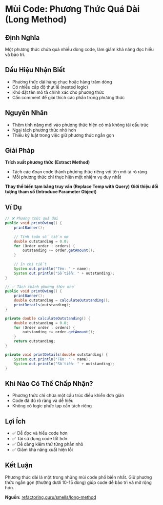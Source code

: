 # **Mùi Code: Phương Thức Quá Dài (Long Method)**

## **Định Nghĩa**
Một phương thức chứa quá nhiều dòng code, làm giảm khả năng đọc hiểu và bảo trì.

## **Dấu Hiệu Nhận Biết**
- Phương thức dài hàng chục hoặc hàng trăm dòng
- Có nhiều cấp độ thụt lề (nested logic)
- Khó đặt tên mô tả chính xác cho phương thức
- Cần comment để giải thích các phần trong phương thức

## **Nguyên Nhân**
- Thêm tính năng mới vào phương thức hiện có mà không tái cấu trúc
- Ngại tách phương thức nhỏ hơn
- Thiếu kỷ luật trong việc giữ phương thức ngắn gọn

## **Giải Pháp**
**Trích xuất phương thức (Extract Method)**
- Tách các đoạn code thành phương thức riêng với tên mô tả rõ ràng
- Mỗi phương thức chỉ thực hiện một nhiệm vụ duy nhất

**Thay thế biến tạm bằng truy vấn (Replace Temp with Query)**
**Giới thiệu đối tượng tham số (Introduce Parameter Object)**

## **Ví Dụ**
```java
// ❌ Phương thức quá dài
public void printOwing() {
    printBanner();
    
    // Tính toán số tiền nợ
    double outstanding = 0.0;
    for (Order order : orders) {
        outstanding += order.getAmount();
    }
    
    // In chi tiết
    System.out.println("Tên: " + name);
    System.out.println("Số tiền: " + outstanding);
}

// ✅ Tách thành phương thức nhỏ
public void printOwing() {
    printBanner();
    double outstanding = calculateOutstanding();
    printDetails(outstanding);
}

private double calculateOutstanding() {
    double outstanding = 0.0;
    for (Order order : orders) {
        outstanding += order.getAmount();
    }
    return outstanding;
}

private void printDetails(double outstanding) {
    System.out.println("Tên: " + name);
    System.out.println("Số tiền: " + outstanding);
}
```

## **Khi Nào Có Thể Chấp Nhận?**
- Phương thức chỉ chứa một cấu trúc điều khiển đơn giản
- Code đã đủ rõ ràng và dễ hiểu
- Không có logic phức tạp cần tách riêng

## **Lợi Ích**
- ✅ Dễ đọc và hiểu code hơn
- ✅ Tái sử dụng code tốt hơn
- ✅ Dễ dàng kiểm thử từng phần nhỏ
- ✅ Giảm khả năng xuất hiện lỗi

## **Kết Luận**
Phương thức dài là một trong những mùi code phổ biến nhất. Giữ phương thức ngắn gọn (thường dưới 10-15 dòng) giúp code dễ bảo trì và mở rộng hơn.

**Nguồn:** [refactoring.guru/smells/long-method](https://refactoring.guru/smells/long-method)
